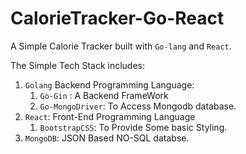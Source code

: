 # CalorieTracker-Go-React

A Simple Calorie Tracker built with ```Go-lang``` and ```React```.

The Simple Tech Stack includes:
1. ```Golang``` Backend Programming Language:
    1. ```Go-Gin``` : A  Backend FrameWork
    2. ```Go-MongoDriver```: To Access Mongodb database.
2. ```React```: Front-End Programming Language
    1. ```BootstrapCSS```: To Provide Some basic Styling.
3. ```MongoDB```: JSON Based NO-SQL databse.
